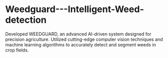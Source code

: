 # Weedguard---Intelligent-Weed-detection
Developed WEEDGUARD, an advanced AI-driven system designed for precision agriculture. Utilized cutting-edge computer vision techniques and machine learning algorithms to accurately detect and segment weeds in crop fields. 
